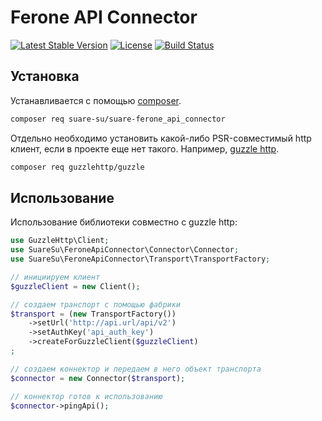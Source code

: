 # Ferone API Connector

[![Latest Stable Version](https://poser.pugx.org/suare-su/suare-ferone_api_connector/v/stable.png)](https://packagist.org/packages/suare-su/suare-ferone_api_connector)
[![License](https://poser.pugx.org/suare-su/suare-ferone_api_connector/license.svg)](https://packagist.org/packages/suare-su/suare-ferone_api_connector)
[![Build Status](https://github.com/suare-su/suare-ferone_api_connector/workflows/ferone_api_connector/badge.svg)](https://github.com/suare-su/suare-ferone_api_connector/actions?query=workflow%3A%22ferone_api_connector%22)



## Установка

Устанавливается с помощью [composer](https://getcomposer.org/).

```bash
composer req suare-su/suare-ferone_api_connector
```

Отдельно необходимо установить какой-либо PSR-совместимый http клиент, если в проекте еще нет такого. Например, [guzzle http](https://docs.guzzlephp.org/en/stable/).

```bash
composer req guzzlehttp/guzzle
```



## Использование

Использование библиотеки совместно с guzzle http:

```php
use GuzzleHttp\Client;
use SuareSu\FeroneApiConnector\Connector\Connector;
use SuareSu\FeroneApiConnector\Transport\TransportFactory;

// инициируем клиент
$guzzleClient = new Client();

// создаем транспорт с помощью фабрики
$transport = (new TransportFactory())
    ->setUrl('http://api.url/api/v2')
    ->setAuthKey('api_auth_key')
    ->createForGuzzleClient($guzzleClient)
;

// создаем коннектор и передаем в него объект транспорта
$connector = new Connector($transport);

// коннектор готов к использованию
$connector->pingApi();
```

